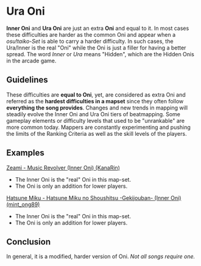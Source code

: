 # Ura Oni

**Inner Oni** and **Ura Oni** are just an extra **Oni** and equal to it. In most cases these difficulties are harder as the common Oni and appear when a *osu!taiko-Set* is able to carry a harder difficulty. In such cases, the Ura/Inner is the real "Oni" while the Oni is just a filler for having a better spread. The word *Inner* or *Ura* means "Hidden", which are the Hidden Onis in the arcade game.

## Guidelines

These difficulties are **equal to Oni**, yet, are considered as extra Oni and referred as the **hardest difficulties in a mapset** since they often follow **everything the song provides**. Changes and new trends in mapping will steadily evolve the Inner Oni and Ura Oni tiers of beatmapping. Some gameplay elements or difficulty levels that used to be "unrankable" are more common today. Mappers are constantly experimenting and pushing the limits of the Ranking Criteria as well as the skill levels of the players.

## Examples

[Zeami - Music Revolver (Inner Oni) (KanaRin)](http://osu.ppy.sh/b/162520)

- The Inner Oni is the "real" Oni in this map-set.
- The Oni is only an addition for lower players.

[Hatsune Miku - Hatsune Miku no Shoushitsu -Gekijouban- (Inner Oni) (mint_ong89)](http://osu.ppy.sh/b/158904)

- The Inner Oni is the "real" Oni in this map-set.
- The Oni is only an addition for lower players.

## Conclusion

In general, it is a modified, harder version of Oni. *Not all songs require one.*